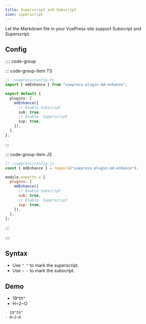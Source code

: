 ```yaml
---
title: Superscript and Subscript
icon: superscript
---
```


Let the Markdown file in your VuePress site support Subscript and Superscript.

<!-- more -->

## Config

:::: code-group

::: code-group-item TS

```ts {8,10}
// .vuepress/config.ts
import { mdEnhance } from "vuepress-plugin-md-enhance";

export default {
  plugins: [
    mdEnhance({
      // Enable Subscript
      sub: true,
      // Enable  Superscript
      sup: true,
    }),
  ],
};
```

:::

::: code-group-item JS

```js {8,10}
// .vuepress/config.js
const { mdEnhance } = require("vuepress-plugin-md-enhance");

module.exports = {
  plugins: [
    mdEnhance({
      // Enable Subscript
      sub: true,
      // Enable  Superscript
      sup: true,
    }),
  ],
};
```

:::

::::

## Syntax

- Use `^ ^` to mark the superscript.
- Use `~ ~` to mark the subscript.

## Demo

- 19^th^
- H~2~O

```md
- 19^th^
- H~2~O
```
